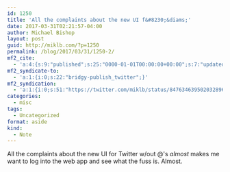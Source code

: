 ```yaml
---
id: 1250
title: 'All the complaints about the new UI f&#8230;&diams;'
date: 2017-03-31T02:21:57-04:00
author: Michael Bishop
layout: post
guid: http://miklb.com/?p=1250
permalink: /blog/2017/03/31/1250-2/
mf2_cite:
  - 'a:4:{s:9:"published";s:25:"0000-01-01T00:00:00+00:00";s:7:"updated";s:25:"0000-01-01T00:00:00+00:00";s:8:"category";a:1:{i:0;s:0:"";}s:6:"author";a:0:{}}'
mf2_syndicate-to:
  - 'a:1:{i:0;s:22:"bridgy-publish_twitter";}'
mf2_syndication:
  - 'a:1:{i:0;s:51:"https://twitter.com/miklb/status/847634639502032896";}'
categories:
  - misc
tags:
  - Uncategorized
format: aside
kind:
  - Note
---
```

All the complaints about the new UI for Twitter w/out @'s *almost* makes me want to log into the web app and see what the fuss is. Almost.